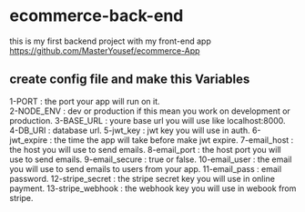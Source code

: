 # ecommerce-back-end
this is my first backend project with my front-end app https://github.com/MasterYousef/ecommerce-App
## create config file and make this Variables
1-PORT : the port your app will run on it.<br/>
2-NODE_ENV : dev or production if this mean you work on development or production.
3-BASE_URL : youre base url you will use like localhost:8000.
4-DB_URI : database url.
5-jwt_key : jwt key you will use in auth.
6-jwt_expire : the time the app will take before make jwt expire.
7-email_host : the host you will use to send emails.
8-email_port : the host port you will use to send emails.
9-email_secure : true or false.
10-email_user : the email you will use to send emails to users from your app.
11-email_pass : email password.
12-stripe_secret : the stripe secret key you will use in online payment.
13-stripe_webhook : the webhook key you will use in webook from stripe.
